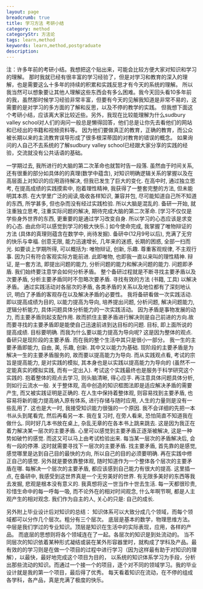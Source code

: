 ```yaml
---
layout: page
breadcrumb: true
title: 学习方法 考研小结
category: method
categoryStr: 方法论
tags: learn,method
keywords: learn,method,postgraduate
description:
---
```


注：许多年前的考研小结。我想把这个贴出来，可能会比较方便大家对知识和学习的理解。
那时我就已经有很丰富的学习经验了，但是对学习和教育的深入的理解，也是需要这么十多年的持续的积累和实践反思才有今天的系统的理解。
所以我当然可以想象要让其他人理解这些东西会有多么困难。我今天回头看10多年前的我，虽然那时候学习经验非常丰富，但要有今天的见解我知道是非常不易的，这需要的是对学习的多方面的了解和反思，以及不停的教学的实践。
但我想下面这个考研小结，应该离大家比较近些。另外，我现在比较能理解为什么sudbury valley school对人们的询问一般总是懒得回答，他们总是让你先去看他们的网站和已经出的书籍和视频资料等。
因为他们要做真正的教育，正确的教育，而公众被长期以来的主流教育误导形成了很多根深蒂固的对教育的错误的概念。
如果询问的人自己不去系统的了解sudbury valley school已经跟大家分享的实践的经验，交流就没有公共话语的基础。

一学期过去, 我所进行的大脑的第二次革命也就暂时告一段落. 虽然由于时间关系,还有很重的部分如具体的的真理(数学中蕴含), 对知识明确逻辑关系的掌握以及在高层面上对知识的应用涵待解决, 但我已发生了巨大的变化.
在高中时, 通过独立思考, 在提高成绩的实践摸索中, 抱着理性精神, 我获得了一整套完整的方法, 但未能明其本质.
在大学里广泛的阅读,吸收各样知识, 兼容并包, 尽可能知道自己所不知道的东西, 所学甚多, 但也杂而没有经过实践检验. 所以大脑是混乱的.
备研一开始, 就注重独立思考, 注重实际问题的解决, 期待完成大脑的第二次革命. [学习不仅仅是学些身外世界的东西, 更重要的是通过学习改变自身. 所以学习的心态应该是求变的心态. 由此你可以感觉到学习的极大快乐.]
如今使命完成, 我掌握了唯物辩证的方法 (具体的真理则蕴含在数学中, 尚待发掘).
备研中(12月9号以后), 充满了无穷的快乐与幸福. 创意无限, 能力迅速增长, 几年来的迷惑, 长期的困惑, 全部一扫而光.
如要谈上学期所得, 可以概括为: 唯物辩证, 创新, 乐趣.
尊重客观规律, 不主观行事. 因为只有符合客观实际方能前进. 此即唯物, 也即我一直以来叫的理性精神.
辩证, 是一套方法, 即提出问题的能力, 分析问题的能力和解决问题的能力. 问题即矛盾. 我们始终要注意学会如何分析矛盾。
整个备研过程就是不断寻找主要矛盾以及次要矛盾, 分析主要矛盾同时不忽略次要矛盾. 寻找有效的方法 (书籍, 工具) 以解决矛盾。
通过实践活动对各层次的矛盾, 各类矛盾的关系以及地位都有了深刻地认识, 明白了矛盾的客观存在以及解决矛盾的必要性。
我将备研看做一次实践活动. 即以提高成绩为目的, 以能力提高为导向, 培养提出问题, 分析问题, 解决问题能力, 逻辑分析能力, 具体问题具体分析能力的一次实践活动。
因为矛盾是事物发展的动力, 而主要矛盾则起支配作用. 故而抓住主要矛盾进行解决则是自己前进的方向.故而要寻找的主要矛盾即是能使自己迅速前进到达目标的问题. 目标, 即上面所说的提高成绩. 目标要明确.
而我为什么要以能力提高为导向呢? 这是因为整体的观点. 备研只是现阶段的主要矛盾. 而在我的整个生活中其只是很小一部分。
我一生的主要矛盾即能力, 自由, 美, 乐趣, 创新. 其中又以能力为基础. 现阶段的主要矛盾是为解决一生的主要矛盾服务的, 故而要以提高能力为导向.
而从实践观点看, 考试的宗旨是提高能力, 是对实践的模拟, 其本身也是以实践以提高能力为导向的 (虽然不一定能真实的模拟实践, 而有一定出入).
考试这个实践最终也是服务于科学研究这个实践的. 抱着整体的观点去学习, 则头脑清晰, 得心应手. 再注意具体问题具体分析, 则如行云流水一般.
关于整体观, 高中创造的知识框图法即是适应解决矛盾的需要产生, 而又被实践证明是正确的.
在人生中保持着整体观, 则容易找到主要矛盾, 也容易将新的能力提高纳入原有体系, 进行存储与随时应用, 人生的力量则是没有一些乱用了. 这也是大一时, 我接受知识能力很强的一个原因.
我不会详细的先把一本书从头到尾看完, 然后再看另一本. 我在复习时, 在旁人看来, 恐怕简直不知道我在做什么. 同时好几本书放在桌上, 杂乱无章的在各本书上跳来跳去. 这是因为我正在着力解决某一层次的主要矛盾.
心里可以感觉到主要矛盾正逐渐被解决, 这是一种势如破竹的感觉. 而这又可以马上由考试检验出来.
每当某一层次的矛盾解决后, 会有一段的停滞. 这时就需要寻找下一层次的主要矛盾. 找主要矛盾, 首先靠的是感觉, 感觉哪里是达到自己目的最快的方向, 所以自己的目的必须要明确. 再在实践中修正自己的感觉.
另外就是要依靠整体观, 随时知道作为一个整体各个层次的主要矛盾在哪. 每解决一个层次的主要矛盾, 都应该感到自己能力有很大的提高.
这里插一点, 在备研中, 我感受到这世界真是一个无穷美好的世界. 有无限多美好的东西等我去发掘, 悲观是根本没有意义的. 我真想将这一世当作十世去生活.
每一天都很珍贵, 珍惜生命中的每一呼每一吸, 而不论外在的相对时间观念, 什么年啊节啊, 都是人主观产生的相对观念. 我们作为自主的人, 关心的只是: 自己的成长.

另外附上毕业设计后对知识的总结：
知识体系可以大致分成几个领域，而每个领域都可以分作几个层次。粗分有三个层次。
底层是基本的数学，物理思维方法。中层是我们学过的专业知识。顶层是知识在生活中的实际表现，应用，各样的产品。
而底层的思想则将各个领域连在了一起。各层次的知识是到处流动的。
当不同层次的知识依着某种形式凝结或装在某外形容器里时，就构成了学科及产品。最有效的的学习则是在做一个项目的过程中进行学习（因为这样最有助于对知识的理解），以最快，最好地完成这个项目为目的，
以系统的知识体系学习为手段，分析出那些流动的知识。而通过一个接一个的项目，逐个对不同的领域学习。我的毕业设计就是我的第一个项目，最后得了优秀。
每天看着知识在流动，在不停的组成各学科，各产品，真是充满了极度的快乐。

